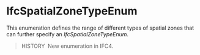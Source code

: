 IfcSpatialZoneTypeEnum
======================

This enumeration defines the range of different types of spatial zones that can further specify an _IfcSpatialZoneTypeEnum_.

> HISTORY&nbsp; New enumeration in IFC4.
